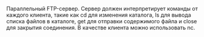 Параллельный FTP-сервер.
 Сервер должен интерпретирует команды от каждого клиента, такие как cd для изменения каталога, ls для вывода списка файлов в каталоге, get для отправки содержимого файла и close для закрытия соединения.
В качестве клиента можно использовать nc.
